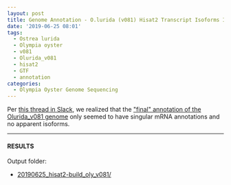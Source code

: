 ```yaml
---
layout: post
title: Genome Annotation - O.lurida (v081) Hisat2 Transcript Isoforms Index
date: '2019-06-25 08:01'
tags:
  - Ostrea lurida
  - Olympia oyster
  - v081
  - Olurida_v081
  - hisat2
  - GTF
  - annotation
categories:
  - Olympia Oyster Genome Sequencing
---
```

Per [this thread in Slack](https://genefish.slack.com/archives/GHB1LCNRW/p1560979157005300?thread_ts=1560978863.004100&cid=GHB1LCNRW), we realized that the ["final" annotation of the Olurida_v081 genome](https://robertslab.github.io/sams-notebook/2019/01/09/Annotation-Olurida_v081-MAKER-Functional-Annotations-on-Mox.html) only seemed to have singular mRNA annotations and no apparent isoforms.



---

#### RESULTS

Output folder:

- [20190625_hisat2-build_oly_v081/](https://gannet.fish.washington.edu/Atumefaciens/20190625_hisat2-build_oly_v081/)
